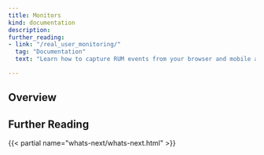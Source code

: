 ```yaml
---
title: Monitors
kind: documentation
description: 
further_reading:
- link: "/real_user_monitoring/"
  tag: "Documentation"
  text: "Learn how to capture RUM events from your browser and mobile applications"

---
```


## Overview


## Further Reading

{{< partial name="whats-next/whats-next.html" >}}



